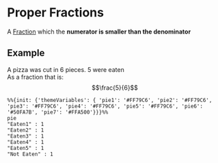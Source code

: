 # Proper Fractions

A [Fraction](./Eyntam_Fractions.md) which the **numerator is smaller than the denominator**

## Example

A pizza was cut in 6 pieces. 5 were eaten  
As a fraction that is: $$\frac{5}{6}$$  

```mermaid
%%{init: {'themeVariables': { 'pie1': '#FF79C6', 'pie2': '#FF79C6', 'pie3': '#FF79C6', 'pie4': '#FF79C6', 'pie5': '#FF79C6', 'pie6': '#50FA7B', 'pie7': '#FFA500'}}}%%
pie
"Eaten1" : 1
"Eaten2" : 1
"Eaten3" : 1
"Eaten4" : 1
"Eaten5" : 1
"Not Eaten" : 1
```
